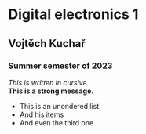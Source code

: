 # Digital electronics 1
## Vojtěch Kuchař
### Summer semester of 2023
_This is written in cursive._<br>
__This is a strong message.__<br>
- This is an unondered list
- And his items
- And even the third one
